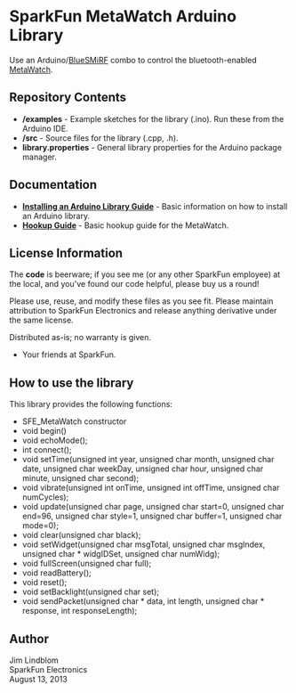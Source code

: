 SparkFun MetaWatch Arduino Library
===================================


Use an Arduino/[BlueSMiRF](https://www.sparkfun.com/products/12577) combo to control the bluetooth-enabled [MetaWatch](https://www.sparkfun.com/products/12005).

Repository Contents
-------------------

* **/examples** - Example sketches for the library (.ino). Run these from the Arduino IDE. 
* **/src** - Source files for the library (.cpp, .h).
* **library.properties** - General library properties for the Arduino package manager. 


Documentation
--------------

* **[Installing an Arduino Library Guide](https://learn.sparkfun.com/tutorials/installing-an-arduino-library)** - Basic information on how to install an Arduino library.
* **[Hookup Guide](https://learn.sparkfun.com/tutorials/metawatch-teardown-and-arduino-hookup)** - Basic hookup guide for the MetaWatch.


License Information
-------------------

The **code** is beerware; if you see me (or any other SparkFun employee) at the local, and you've found our code helpful, please buy us a round!

Please use, reuse, and modify these files as you see fit. Please maintain attribution to SparkFun Electronics and release anything derivative under the same license.

Distributed as-is; no warranty is given.

- Your friends at SparkFun.


How to use the library
--------------------------
This library provides the following functions:

* SFE_MetaWatch constructor
* void begin()
* void echoMode();
* int connect();
* void setTime(unsigned int year, unsigned char month, unsigned char date, unsigned char weekDay, unsigned char hour, unsigned char minute, unsigned char second);
* void vibrate(unsigned int onTime, unsigned int offTime, unsigned char numCycles);
* void update(unsigned char page, unsigned char start=0, unsigned char end=96, unsigned char style=1, unsigned char buffer=1, unsigned char mode=0);
* void clear(unsigned char black);
* void setWidget(unsigned char msgTotal, unsigned char msgIndex, unsigned char * widgIDSet, unsigned char numWidg);
* void fullScreen(unsigned char full);
* void readBattery();
* void reset();
* void setBacklight(unsigned char set);
* void sendPacket(unsigned char * data, int length, unsigned char * response, int responseLength);

Author
--------

Jim Lindblom
<br>SparkFun Electronics
<br>August 13, 2013

